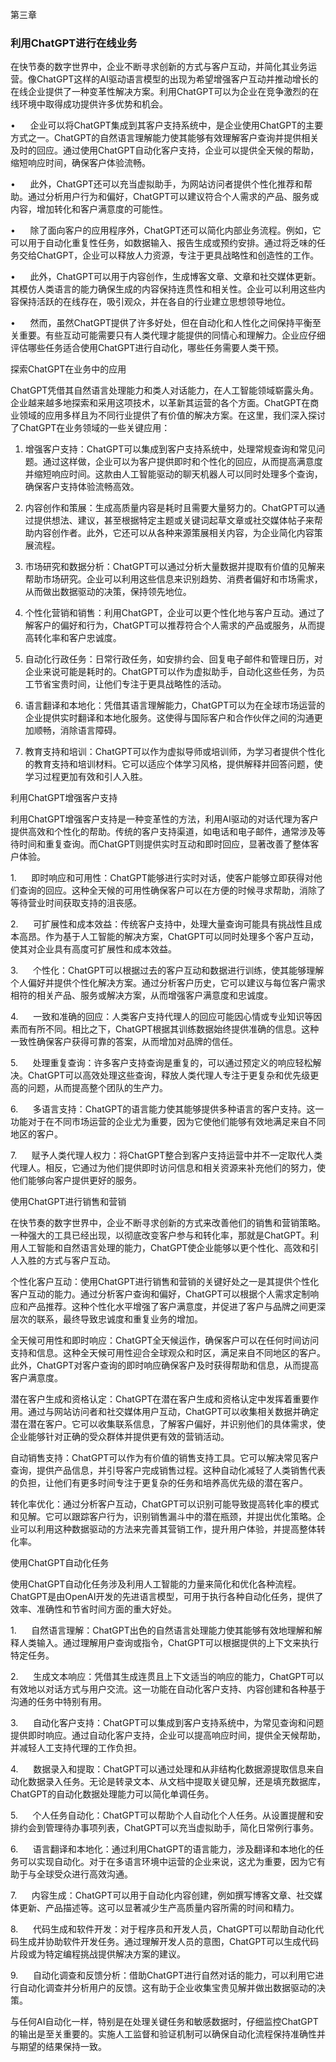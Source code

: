 第三章

### 利用ChatGPT进行在线业务

在快节奏的数字世界中，企业不断寻求创新的方式与客户互动，并简化其业务运营。像ChatGPT这样的AI驱动语言模型的出现为希望增强客户互动并推动增长的在线企业提供了一种变革性解决方案。利用ChatGPT可以为企业在竞争激烈的在线环境中取得成功提供许多优势和机会。

•      企业可以将ChatGPT集成到其客户支持系统中，是企业使用ChatGPT的主要方式之一。ChatGPT的自然语言理解能力使其能够有效理解客户查询并提供相关及时的回应。通过使用ChatGPT自动化客户支持，企业可以提供全天候的帮助，缩短响应时间，确保客户体验流畅。

•      此外，ChatGPT还可以充当虚拟助手，为网站访问者提供个性化推荐和帮助。通过分析用户行为和偏好，ChatGPT可以建议符合个人需求的产品、服务或内容，增加转化和客户满意度的可能性。

•      除了面向客户的应用程序外，ChatGPT还可以简化内部业务流程。例如，它可以用于自动化重复性任务，如数据输入、报告生成或预约安排。通过将乏味的任务交给ChatGPT，企业可以释放人力资源，专注于更具战略性和创造性的工作。

•      此外，ChatGPT可以用于内容创作，生成博客文章、文章和社交媒体更新。其模仿人类语言的能力确保生成的内容保持连贯性和相关性。企业可以利用这些内容保持活跃的在线存在，吸引观众，并在各自的行业建立思想领导地位。

•      然而，虽然ChatGPT提供了许多好处，但在自动化和人性化之间保持平衡至关重要。有些互动可能需要只有人类代理才能提供的同情心和理解力。企业应仔细评估哪些任务适合使用ChatGPT进行自动化，哪些任务需要人类干预。

探索ChatGPT在业务中的应用

ChatGPT凭借其自然语言处理能力和类人对话能力，在人工智能领域崭露头角。企业越来越多地探索和采用这项技术，以革新其运营的各个方面。ChatGPT在商业领域的应用多样且为不同行业提供了有价值的解决方案。在这里，我们深入探讨了ChatGPT在业务领域的一些关键应用：

1. 增强客户支持：ChatGPT可以集成到客户支持系统中，处理常规查询和常见问题。通过这样做，企业可以为客户提供即时和个性化的回应，从而提高满意度并缩短响应时间。这款由人工智能驱动的聊天机器人可以同时处理多个查询，确保客户支持体验流畅高效。

2. 内容创作和策展：生成高质量内容是耗时且需要大量努力的。ChatGPT可以通过提供想法、建议，甚至根据特定主题或关键词起草文章或社交媒体帖子来帮助内容创作者。此外，它还可以从各种来源策展相关内容，为企业简化内容策展流程。

3. 市场研究和数据分析：ChatGPT可以通过分析大量数据并提取有价值的见解来帮助市场研究。企业可以利用这些信息来识别趋势、消费者偏好和市场需求，从而做出数据驱动的决策，保持领先地位。

4. 个性化营销和销售：利用ChatGPT，企业可以更个性化地与客户互动。通过了解客户的偏好和行为，ChatGPT可以推荐符合个人需求的产品或服务，从而提高转化率和客户忠诚度。

5. 自动化行政任务：日常行政任务，如安排约会、回复电子邮件和管理日历，对企业来说可能是耗时的。ChatGPT可以作为虚拟助手，自动化这些任务，为员工节省宝贵时间，让他们专注于更具战略性的活动。

6. 语言翻译和本地化：凭借其语言理解能力，ChatGPT可以为在全球市场运营的企业提供实时翻译和本地化服务。这使得与国际客户和合作伙伴之间的沟通更加顺畅，消除语言障碍。

7. 教育支持和培训：ChatGPT可以作为虚拟导师或培训师，为学习者提供个性化的教育支持和培训材料。它可以适应个体学习风格，提供解释并回答问题，使学习过程更加有效和引人入胜。

利用ChatGPT增强客户支持

利用ChatGPT增强客户支持是一种变革性的方法，利用AI驱动的对话代理为客户提供高效和个性化的帮助。传统的客户支持渠道，如电话和电子邮件，通常涉及等待时间和重复查询。而ChatGPT则提供实时互动和即时回应，显著改善了整体客户体验。

1.      即时响应和可用性：ChatGPT能够进行实时对话，使客户能够立即获得对他们查询的回应。这种全天候的可用性确保客户可以在方便的时候寻求帮助，消除了等待营业时间获取支持的沮丧感。

2.      可扩展性和成本效益：传统客户支持中，处理大量查询可能具有挑战性且成本高昂。作为基于人工智能的解决方案，ChatGPT可以同时处理多个客户互动，使其对企业具有高度可扩展性和成本效益。

3.      个性化：ChatGPT可以根据过去的客户互动和数据进行训练，使其能够理解个人偏好并提供个性化解决方案。通过分析客户历史，它可以建议与每位客户需求相符的相关产品、服务或解决方案，从而增强客户满意度和忠诚度。

4.      一致和准确的回应：人类客户支持代理人的回应可能因心情或专业知识等因素而有所不同。相比之下，ChatGPT根据其训练数据始终提供准确的信息。这种一致性确保客户获得可靠的答案，从而增加对品牌的信任。

5.      处理重复查询：许多客户支持查询是重复的，可以通过预定义的响应轻松解决。ChatGPT可以高效处理这些查询，释放人类代理人专注于更复杂和优先级更高的问题，从而提高整个团队的生产力。

6.      多语言支持：ChatGPT的语言能力使其能够提供多种语言的客户支持。这一功能对于在不同市场运营的企业尤为重要，因为它使他们能够有效地满足来自不同地区的客户。

7.      赋予人类代理人权力：将ChatGPT整合到客户支持运营中并不一定取代人类代理人。相反，它通过为他们提供即时访问信息和相关资源来补充他们的努力，使他们能够向客户提供更好的服务。

使用ChatGPT进行销售和营销

在快节奏的数字世界中，企业不断寻求创新的方式来改善他们的销售和营销策略。一种强大的工具已经出现，以彻底改变客户参与和转化率，那就是ChatGPT。利用人工智能和自然语言处理的能力，ChatGPT使企业能够以更个性化、高效和引人入胜的方式与客户互动。

个性化客户互动：使用ChatGPT进行销售和营销的关键好处之一是其提供个性化客户互动的能力。通过分析客户查询和偏好，ChatGPT可以根据个人需求定制响应和产品推荐。这种个性化水平增强了客户满意度，并促进了客户与品牌之间更深层次的联系，最终导致忠诚度和重复业务的增加。

全天候可用性和即时响应：ChatGPT全天候运作，确保客户可以在任何时间访问支持和信息。这种全天候可用性迎合全球观众和时区，满足来自不同地区的客户。此外，ChatGPT对客户查询的即时响应确保客户及时获得帮助和信息，从而提高客户满意度。

潜在客户生成和资格认定：ChatGPT在潜在客户生成和资格认定中发挥着重要作用。通过与网站访问者和社交媒体用户互动，ChatGPT可以收集相关数据并确定潜在潜在客户。它可以收集联系信息，了解客户偏好，并识别他们的具体需求，使企业能够针对正确的受众群体并提供更有效的营销活动。

自动销售支持：ChatGPT可以作为有价值的销售支持工具。它可以解决常见客户查询，提供产品信息，并引导客户完成销售过程。这种自动化减轻了人类销售代表的负担，让他们有更多时间专注于更复杂的任务和培养高优先级的潜在客户。

转化率优化：通过分析客户互动，ChatGPT可以识别可能导致提高转化率的模式和见解。它可以跟踪客户行为，识别销售漏斗中的潜在瓶颈，并提出优化策略。企业可以利用这种数据驱动的方法来完善其营销工作，提升用户体验，并提高整体转化率。

使用ChatGPT自动化任务

使用ChatGPT自动化任务涉及利用人工智能的力量来简化和优化各种流程。ChatGPT是由OpenAI开发的先进语言模型，可用于执行各种自动化任务，提供了效率、准确性和节省时间方面的重大好处。

1.      自然语言理解：ChatGPT出色的自然语言处理能力使其能够有效地理解和解释人类输入。通过理解用户查询或指令，ChatGPT可以根据提供的上下文来执行特定任务。

2.      生成文本响应：凭借其生成连贯且上下文适当的响应的能力，ChatGPT可以有效地以对话方式与用户交流。这一功能在自动化客户支持、内容创建和各种基于沟通的任务中特别有用。

3.      自动化客户支持：ChatGPT可以集成到客户支持系统中，为常见查询和问题提供即时响应。通过自动化客户支持，企业可以提高响应时间，提供全天候帮助，并减轻人工支持代理的工作负担。

4.      数据录入和提取：ChatGPT可以通过处理和从非结构化数据源提取信息来自动化数据录入任务。无论是转录文本、从文档中提取关键见解，还是填充数据库，ChatGPT的自动化数据处理能力可以简化单调任务。

5.      个人任务自动化：ChatGPT可以帮助个人自动化个人任务。从设置提醒和安排约会到管理待办事项列表，ChatGPT可以充当虚拟助手，简化日常例行事务。

6.      语言翻译和本地化：通过利用ChatGPT的语言能力，涉及翻译和本地化的任务可以实现自动化。对于在多语言环境中运营的企业来说，这尤为重要，因为它有助于与全球受众进行高效沟通。

7.      内容生成：ChatGPT可以用于自动化内容创建，例如撰写博客文章、社交媒体更新、产品描述等。这可以显著减少生产高质量内容所需的时间和精力。

8.      代码生成和软件开发：对于程序员和开发人员，ChatGPT可以帮助自动化代码生成并协助软件开发任务。通过理解开发人员的意图，ChatGPT可以生成代码片段或为特定编程挑战提供解决方案的建议。

9.      自动化调查和反馈分析：借助ChatGPT进行自然对话的能力，可以利用它进行自动化调查并分析用户的反馈。这有助于企业收集宝贵见解并做出数据驱动的决策。

与任何AI自动化一样，特别是在处理关键任务和敏感数据时，仔细监控ChatGPT的输出是至关重要的。实施人工监督和验证机制可以确保自动化流程保持准确性并与期望的结果保持一致。
